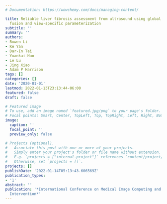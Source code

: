 ```yaml
---
# Documentation: https://wowchemy.com/docs/managing-content/

title: Reliable liver fibrosis assessment from ultrasound using global hetero-image
  fusion and view-specific parameterization
subtitle: ''
summary: ''
authors:
- Bowen Li
- Ke Yan
- Dar-In Tai
- Yuankai Huo
- Le Lu
- Jing Xiao
- Adam P Harrison
tags: []
categories: []
date: '2020-01-01'
lastmod: 2022-01-13T23:13:44-06:00
featured: false
draft: false

# Featured image
# To use, add an image named `featured.jpg/png` to your page's folder.
# Focal points: Smart, Center, TopLeft, Top, TopRight, Left, Right, BottomLeft, Bottom, BottomRight.
image:
  caption: ''
  focal_point: ''
  preview_only: false

# Projects (optional).
#   Associate this post with one or more of your projects.
#   Simply enter your project's folder or file name without extension.
#   E.g. `projects = ["internal-project"]` references `content/project/deep-learning/index.md`.
#   Otherwise, set `projects = []`.
projects: []
publishDate: '2022-01-14T05:13:43.606569Z'
publication_types:
- '1'
abstract: ''
publication: '*International Conference on Medical Image Computing and Computer-Assisted
  Intervention*'
---
```


